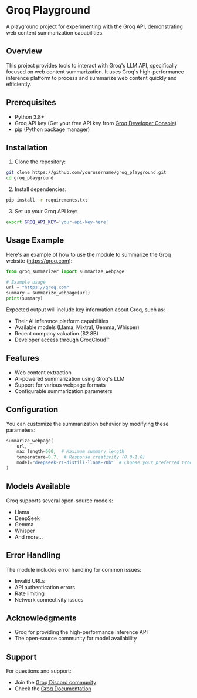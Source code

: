 # Groq Playground

A playground project for experimenting with the Groq API, demonstrating web content summarization capabilities.

## Overview

This project provides tools to interact with Groq's LLM API, specifically focused on web content summarization. It uses Groq's high-performance inference platform to process and summarize web content quickly and efficiently.

## Prerequisites

- Python 3.8+
- Groq API key (Get your free API key from [Groq Developer Console](https://console.groq.com))
- pip (Python package manager)

## Installation

1. Clone the repository:
```bash
git clone https://github.com/yourusername/groq_playground.git
cd groq_playground
```

2. Install dependencies:
```bash
pip install -r requirements.txt
```

3. Set up your Groq API key:
```bash
export GROQ_API_KEY='your-api-key-here'
```

## Usage Example

Here's an example of how to use the module to summarize the Groq website (https://groq.com):

```python
from groq_summarizer import summarize_webpage

# Example usage
url = "https://groq.com"
summary = summarize_webpage(url)
print(summary)
```

Expected output will include key information about Groq, such as:
- Their AI inference platform capabilities
- Available models (Llama, Mixtral, Gemma, Whisper)
- Recent company valuation ($2.8B)
- Developer access through GroqCloud™

## Features

- Web content extraction
- AI-powered summarization using Groq's LLM
- Support for various webpage formats
- Configurable summarization parameters

## Configuration

You can customize the summarization behavior by modifying these parameters:

```python
summarize_webpage(
    url,
    max_length=500,  # Maximum summary length
    temperature=0.7,  # Response creativity (0.0-1.0)
    model="deepseek-r1-distill-llama-70b"  # Choose your preferred Groq model
)
```

## Models Available

Groq supports several open-source models:
- Llama
- DeepSeek
- Gemma
- Whisper
- And more...

## Error Handling

The module includes error handling for common issues:
- Invalid URLs
- API authentication errors
- Rate limiting
- Network connectivity issues


## Acknowledgments

- Groq for providing the high-performance inference API
- The open-source community for model availability

## Support

For questions and support:
- Join the [Groq Discord community](https://discord.gg/groq)
- Check the [Groq Documentation](https://docs.groq.com)

